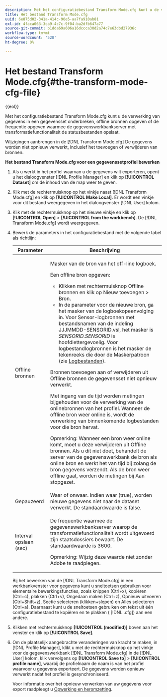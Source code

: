 ```yaml
---
description: Met het configuratiebestand Transform Mode.cfg kunt u de verwerking van gegevens in een gegevensset onderbreken, offline bronnen opgeven of de frequentie opgeven waarmee de gegevenswerkbankserver met transformatiefunctionaliteit de statusbestanden opslaat.
title: Het bestand Transform Mode.cfg
uuid: 6e875d02-341a-414c-90e5-aa7fa910ab81
exl-id: 4faca063-3ca9-4c7c-9f04-ba2dfb647a77
source-git-commit: b1dda69a606a16dccca30d2a74c7e63dbd27936c
workflow-type: tm+mt
source-wordcount: '528'
ht-degree: 0%

---
```


# Het bestand Transform Mode.cfg{#the-transform-mode-cfg-file}

{{eol}}

Met het configuratiebestand Transform Mode.cfg kunt u de verwerking van gegevens in een gegevensset onderbreken, offline bronnen opgeven of de frequentie opgeven waarmee de gegevenswerkbankserver met transformatiefunctionaliteit de statusbestanden opslaat.

Wijzigingen aanbrengen in de [!DNL Transform Mode.cfg] De gegevens worden niet opnieuw verwerkt, inclusief het toevoegen of verwijderen van bronnen.

**Het bestand Transform Mode.cfg voor een gegevenssetprofiel bewerken**

1. Als u werkt in het profiel waarvan u de gegevens wilt exporteren, opent u het dialoogvenster [!DNL Profile Manager] en klik op **[!UICONTROL Dataset]** om de inhoud van de map weer te geven.
1. Klik met de rechtermuisknop op het vinkje naast [!DNL Transform Mode.cfg] en klik op **[!UICONTROL Make Local]**. Er wordt een vinkje voor dit bestand weergegeven in het dialoogvenster [!DNL User] kolom.
1. Klik met de rechtermuisknop op het nieuwe vinkje en klik op **[!UICONTROL Open]** > **[!UICONTROL from the workbench]**. De [!DNL Transform Mode.cfg] wordt weergegeven.
1. Bewerk de parameters in het configuratiebestand met de volgende tabel als richtlijn:

   <table id="table_9FC00BD54FD8439DA17AEF61AC2ACD50"> 
    <thead> 
    <tr> 
    <th colname="col1" class="entry"> Parameter </th> 
    <th colname="col2" class="entry"> Beschrijving </th> 
    </tr> 
    </thead>
    <tbody> 
    <tr> 
    <td colname="col1"> Offline bronnen </td> 
    <td colname="col2"> <p>Masker van de bron van het off-line logboek. </p> <p> Een offline bron opgeven: </p> 
    <ul id="ul_B93F945A697C4882ADE420438712B0B0"> 
     <li id="li_617C04FE9F1C4E998394F224CFEA21F3"> Klikken met rechtermuisknop <span class="uicontrol"> Offline bronnen</span> en klik op <span class="uicontrol"> Nieuw toevoegen</span> &gt; <span class="uicontrol"> Bron</span>. </li> 
    <li id="li_B263A294D1F14D62BBAA5DBF3B388C38"> In de parameter voor de nieuwe bron, ga het masker van de logboekopeenvolging in. Voor Sensor-logbronnen met bestandsnamen van de indeling <span class="filepath"> JJJMMDD-SENSORID.vsl</span>, het masker is <i>SENSORID.SENSORID</i> is hoofdlettergevoelig. Voor logbestandlogbronnen is het masker de tekenreeks die door de <span class="wintitle"> Maskerpatroon</span> (zie <a href="../../../../home/c-dataset-const-proc/c-log-proc-config-file/c-log-sources.md#concept-3d4fb817c057447d90f166b1183b461e"> Logbestanden</a>). </li> 
    </ul> <p> Bronnen toevoegen aan of verwijderen uit <span class="wintitle"> Offline bronnen</span> de gegevensset niet opnieuw verwerkt. </p> <p> Met ingang van de tijd worden metingen bijgehouden voor de verwerking van de onlinebronnen van het profiel. Wanneer de offline bron weer online is, wordt de verwerking van binnenkomende logbestanden voor die bron hervat. </p> <p> <p>Opmerking: Wanneer een bron weer online komt, moet u deze verwijderen uit <span class="wintitle"> Offline bronnen</span>. Als u dit niet doet, behandelt de server van de gegevenswerkbank de bron als online bron en werkt het van tijd bij zolang de bron gegevens verzendt. Als de bron weer offline gaat, worden de metingen bij Aan stopgezet. </p> </p> </td> 
    </tr> 
    <tr> 
    <td colname="col1"> Gepauzeerd </td> 
    <td colname="col2"> Waar of onwaar. Indien waar (true), worden nieuwe gegevens niet naar de dataset verwerkt. De standaardwaarde is false. </td> 
    </tr> 
    <tr> 
    <td colname="col1"> Interval opslaan (sec) </td> 
    <td colname="col2"> <p>De frequentie waarmee de gegevenswerkbankserver waarop de transformatiefunctionaliteit wordt uitgevoerd zijn staatsdossiers bewaart. De standaardwaarde is 3600. </p> <p> <p>Opmerking: Wijzig deze waarde niet zonder Adobe te raadplegen. </p> </p> </td> 
    </tr> 
    </tbody> 
   </table>

   Bij het bewerken van de [!DNL Transform Mode.cfg] in een werkbankvenster voor gegevens kunt u sneltoetsen gebruiken voor elementaire bewerkingsfuncties, zoals knippen (Ctrl+x), kopiëren (Ctrl+c), plakken (Ctrl+v), Ongedaan maken (Ctrl+z), Opnieuw uitvoeren (Ctrl+Shift+z), Sectie selecteren (klikken+slepen) en Alles selecteren (Ctrl+a). Daarnaast kunt u de sneltoetsen gebruiken om tekst uit één configuratiebestand te kopiëren en te plakken ( [!DNL .cfg]) aan een andere.

1. Klikken met rechtermuisknop **[!UICONTROL (modified)]** boven aan het venster en klik op **[!UICONTROL Save]**.
1. Om de plaatselijk aangebrachte veranderingen van kracht te maken, in [!DNL Profile Manager], klikt u met de rechtermuisknop op het vinkje voor de gegevenswerkbank [!DNL Transform Mode.cfg] in de [!DNL User] kolom, klik vervolgens op **[!UICONTROL Save to]** > **[!UICONTROL profile name]**, waarbij de profielnaam de naam is van het profiel waarvoor u gegevens exporteert. De gegevens worden opnieuw verwerkt nadat het profiel is gesynchroniseerd.

   Voor informatie over het opnieuw verwerken van uw gegevens voor export raadpleegt u [Opwerking en heromzetting](../../../../home/c-dataset-const-proc/c-reproc-retrans/c-unst-reproc-retrans.md).
